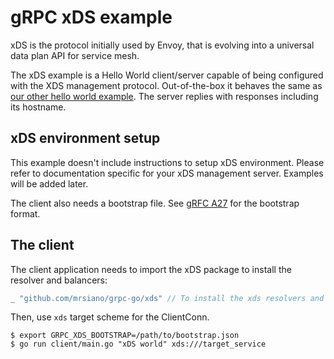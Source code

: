# gRPC xDS example

xDS is the protocol initially used by Envoy, that is evolving into a universal
data plan API for service mesh.

The xDS example is a Hello World client/server capable of being configured with
the XDS management protocol. Out-of-the-box it behaves the same as [our other
hello world
example](https://github.com/grpc/grpc-go/tree/master/examples/helloworld). The
server replies with responses including its hostname.

## xDS environment setup

This example doesn't include instructions to setup xDS environment. Please refer
to documentation specific for your xDS management server. Examples will be added
later.

The client also needs a bootstrap file. See [gRFC
A27](https://github.com/grpc/proposal/blob/master/A27-xds-global-load-balancing.md#xdsclient-and-bootstrap-file)
for the bootstrap format.

## The client

The client application needs to import the xDS package to install the resolver and balancers:

```go
_ "github.com/mrsiano/grpc-go/xds" // To install the xds resolvers and balancers.
```

Then, use `xds` target scheme for the ClientConn.

```
$ export GRPC_XDS_BOOTSTRAP=/path/to/bootstrap.json
$ go run client/main.go "xDS world" xds:///target_service
```
